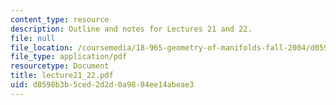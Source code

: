 ```yaml
---
content_type: resource
description: Outline and notes for Lectures 21 and 22.
file: null
file_location: /coursemedia/18-965-geometry-of-manifolds-fall-2004/d0598b3b5ced2d2d0a9884ee14abeae3_lecture21_22.pdf
file_type: application/pdf
resourcetype: Document
title: lecture21_22.pdf
uid: d0598b3b-5ced-2d2d-0a98-84ee14abeae3
---
```

